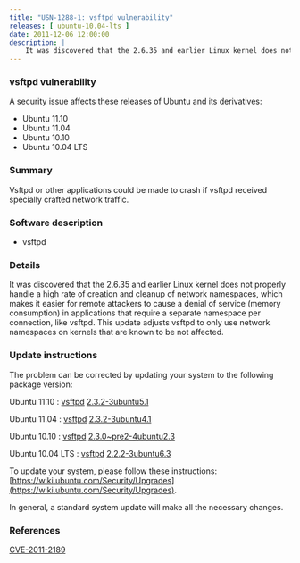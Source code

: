 ```yaml
---
title: "USN-1288-1: vsftpd vulnerability"
releases: [ ubuntu-10.04-lts ]
date: 2011-12-06 12:00:00
description: |
    It was discovered that the 2.6.35 and earlier Linux kernel does not properly handle a high rate of creation and cleanup of network namespaces, which makes it easier for remote attackers to cause a denial of service (memory consumption) in applications that require a separate namespace per connection, like vsftpd. This update adjusts vsftpd to only use network namespaces on kernels that are known to be not affected. 
--- 
```

 
### vsftpd vulnerability

A security issue affects these releases of Ubuntu and its derivatives:

* Ubuntu 11.10
* Ubuntu 11.04
* Ubuntu 10.10
* Ubuntu 10.04 LTS

### Summary

Vsftpd or other applications could be made to crash if vsftpd received specially crafted network traffic.

### Software description

* vsftpd 

### Details

It was discovered that the 2.6.35 and earlier Linux kernel does not properly handle a high rate of creation and cleanup of network namespaces, which makes it easier for remote attackers to cause a denial of service (memory consumption) in applications that require a separate namespace per connection, like vsftpd. This update adjusts vsftpd to only use network namespaces on kernels that are known to be not affected. 

### Update instructions

The problem can be corrected by updating your system to the following package version:

Ubuntu 11.10
 : [vsftpd](https://launchpad.net/ubuntu/+source/vsftpd) <span> [2.3.2-3ubuntu5.1](https://launchpad.net/ubuntu/+source/vsftpd/2.3.2-3ubuntu5.1) </span> 

Ubuntu 11.04
 : [vsftpd](https://launchpad.net/ubuntu/+source/vsftpd) <span> [2.3.2-3ubuntu4.1](https://launchpad.net/ubuntu/+source/vsftpd/2.3.2-3ubuntu4.1) </span> 

Ubuntu 10.10
 : [vsftpd](https://launchpad.net/ubuntu/+source/vsftpd) <span> [2.3.0~pre2-4ubuntu2.3](https://launchpad.net/ubuntu/+source/vsftpd/2.3.0~pre2-4ubuntu2.3) </span> 

Ubuntu 10.04 LTS
 : [vsftpd](https://launchpad.net/ubuntu/+source/vsftpd) <span> [2.2.2-3ubuntu6.3](https://launchpad.net/ubuntu/+source/vsftpd/2.2.2-3ubuntu6.3) </span> 

To update your system, please follow these instructions: [https://wiki.ubuntu.com/Security/Upgrades](https://wiki.ubuntu.com/Security/Upgrades).

In general, a standard system update will make all the necessary changes. 

### References

 [CVE-2011-2189](http://people.ubuntu.com/~ubuntu-security/cve/CVE-2011-2189)
 
